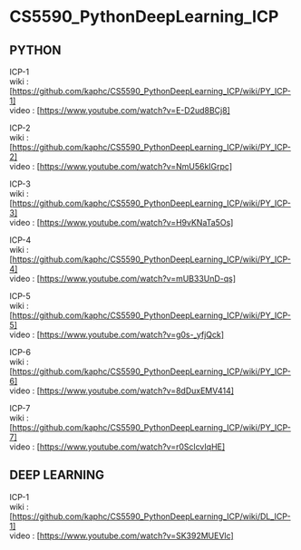 # CS5590_PythonDeepLearning_ICP

## PYTHON

ICP-1 <br>
wiki : [https://github.com/kaphc/CS5590_PythonDeepLearning_ICP/wiki/PY_ICP-1] <br>
video : [https://www.youtube.com/watch?v=E-D2ud8BCj8] <br>

ICP-2 <br>
wiki : [https://github.com/kaphc/CS5590_PythonDeepLearning_ICP/wiki/PY_ICP-2] <br>
video : [https://www.youtube.com/watch?v=NmU56kIGrpc] <br>

ICP-3 <br>
wiki : [https://github.com/kaphc/CS5590_PythonDeepLearning_ICP/wiki/PY_ICP-3] <br>
video : [https://www.youtube.com/watch?v=H9vKNaTa5Os] <br>

ICP-4 <br>
wiki : [https://github.com/kaphc/CS5590_PythonDeepLearning_ICP/wiki/PY_ICP-4] <br>
video : [https://www.youtube.com/watch?v=mUB33UnD-qs] <br>

ICP-5 <br>
wiki : [https://github.com/kaphc/CS5590_PythonDeepLearning_ICP/wiki/PY_ICP-5] <br>
video : [https://www.youtube.com/watch?v=g0s-_yfjQck] <br>

ICP-6 <br>
wiki : [https://github.com/kaphc/CS5590_PythonDeepLearning_ICP/wiki/PY_ICP-6] <br>
video : [https://www.youtube.com/watch?v=8dDuxEMV414] <br>

ICP-7 <br>
wiki : [https://github.com/kaphc/CS5590_PythonDeepLearning_ICP/wiki/PY_ICP-7] <br>
video : [https://www.youtube.com/watch?v=r0SclcvIqHE] <br>

## DEEP LEARNING

ICP-1 <br>
wiki : [https://github.com/kaphc/CS5590_PythonDeepLearning_ICP/wiki/DL_ICP-1] <br>
video : [https://www.youtube.com/watch?v=SK392MUEVlc] <br>

